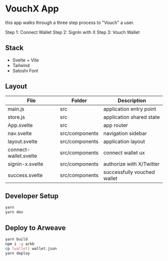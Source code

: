 # VouchX App

this app walks through a three step process to "Vouch" a user.

Step 1: Connect Wallet
Step 2: SignIn with X
Step 3: Vouch Wallet

## Stack

* Svelte + Vite
* Tailwind
* Satoshi Font

## Layout

| File | Folder | Description |
| ---- | ------ | ----------- |
| main.js | src | application entry point |
| store.js | src | application shared state |
| App.svelte | src | app router |
| nav.svelte | src/components | navigation sidebar |
| layout.svelte | src/components | application layout |
| connect-wallet.svelte | src/components | connect wallet ux |
| signin-x.svelte | src/components | authorize with X/Twitter |
| success.svelte | src/components | successfully vouched wallet |


## Developer Setup

```sh
yarn
yarn dev
```

## Deploy to Arweave

```sh
yarn build
npm i -g arkb
cp [wallet] wallet.json
yarn deploy
```
